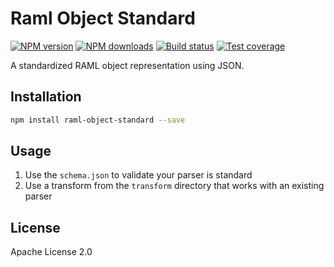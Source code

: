 # Raml Object Standard

[![NPM version][npm-image]][npm-url]
[![NPM downloads][downloads-image]][downloads-url]
[![Build status][travis-image]][travis-url]
[![Test coverage][coveralls-image]][coveralls-url]

A standardized RAML object representation using JSON.

## Installation

```sh
npm install raml-object-standard --save
```

## Usage

1. Use the `schema.json` to validate your parser is standard
2. Use a transform from the `transform` directory that works with an existing parser

## License

Apache License 2.0

[npm-image]: https://img.shields.io/npm/v/raml-object-standard.svg?style=flat
[npm-url]: https://npmjs.org/package/raml-object-standard
[downloads-image]: https://img.shields.io/npm/dm/raml-object-standard.svg?style=flat
[downloads-url]: https://npmjs.org/package/raml-object-standard
[travis-image]: https://img.shields.io/travis/mulesoft-labs/raml-object-standard.svg?style=flat
[travis-url]: https://travis-ci.org/mulesoft-labs/raml-object-standard
[coveralls-image]: https://img.shields.io/coveralls/mulesoft-labs/raml-object-standard.svg?style=flat
[coveralls-url]: https://coveralls.io/r/mulesoft-labs/raml-object-standard?branch=master
